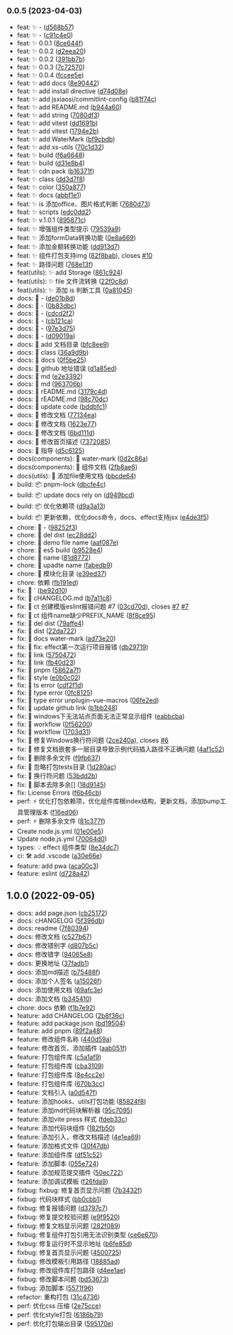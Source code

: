 ## <small>0.0.5 (2023-04-03)</small>

* feat: ✨ - ([d568b57](https://https//github.com/jsxiaosi/utils/commits/d568b57))
* feat: ✨ - ([c91c4e0](https://https//github.com/jsxiaosi/utils/commits/c91c4e0))
* feat: ✨ 0.0.1 ([8ce644f](https://https//github.com/jsxiaosi/utils/commits/8ce644f))
* feat: ✨ 0.0.2 ([d2eea20](https://https//github.com/jsxiaosi/utils/commits/d2eea20))
* feat: ✨ 0.0.2 ([391bb7b](https://https//github.com/jsxiaosi/utils/commits/391bb7b))
* feat: ✨ 0.0.3 ([7c72570](https://https//github.com/jsxiaosi/utils/commits/7c72570))
* feat: ✨ 0.0.4 ([fccee5e](https://https//github.com/jsxiaosi/utils/commits/fccee5e))
* feat: ✨ add docs ([8e90442](https://https//github.com/jsxiaosi/utils/commits/8e90442))
* feat: ✨ add install directive ([d74d08e](https://https//github.com/jsxiaosi/utils/commits/d74d08e))
* feat: ✨ add jsxiaosi/commitlint-config ([b81f74c](https://https//github.com/jsxiaosi/utils/commits/b81f74c))
* feat: ✨ add README.md ([b944a60](https://https//github.com/jsxiaosi/utils/commits/b944a60))
* feat: ✨ add string ([7080df3](https://https//github.com/jsxiaosi/utils/commits/7080df3))
* feat: ✨ add vitest ([dd1691b](https://https//github.com/jsxiaosi/utils/commits/dd1691b))
* feat: ✨ add vitest ([1794e2b](https://https//github.com/jsxiaosi/utils/commits/1794e2b))
* feat: ✨ add WaterMark ([bf9cbdb](https://https//github.com/jsxiaosi/utils/commits/bf9cbdb))
* feat: ✨ add xs-utils ([70c1d32](https://https//github.com/jsxiaosi/utils/commits/70c1d32))
* feat: ✨ build ([f6a6648](https://https//github.com/jsxiaosi/utils/commits/f6a6648))
* feat: ✨ build ([d31e8b4](https://https//github.com/jsxiaosi/utils/commits/d31e8b4))
* feat: ✨ cdn pack ([b16371f](https://https//github.com/jsxiaosi/utils/commits/b16371f))
* feat: ✨ class ([dd3d7f8](https://https//github.com/jsxiaosi/utils/commits/dd3d7f8))
* feat: ✨ color ([350a877](https://https//github.com/jsxiaosi/utils/commits/350a877))
* feat: ✨ docs ([abbf1e1](https://https//github.com/jsxiaosi/utils/commits/abbf1e1))
* feat: ✨ is 添加office、图片格式判断 ([7680d73](https://https//github.com/jsxiaosi/utils/commits/7680d73))
* feat: ✨ scripts ([edc0dd2](https://https//github.com/jsxiaosi/utils/commits/edc0dd2))
* feat: ✨ v.1.0.1 ([895871c](https://https//github.com/jsxiaosi/utils/commits/895871c))
* feat: ✨ 增强组件类型提示 ([79539a9](https://https//github.com/jsxiaosi/utils/commits/79539a9))
* feat: ✨ 添加formData转换功能 ([0e8a669](https://https//github.com/jsxiaosi/utils/commits/0e8a669))
* feat: ✨ 添加金额转换功能 ([dd913d7](https://https//github.com/jsxiaosi/utils/commits/dd913d7))
* feat: ✨ 组件打包支持img ([82f8bab](https://https//github.com/jsxiaosi/utils/commits/82f8bab)), closes [#10](https://https//github.com/jsxiaosi/utils/issues/10)
* feat: ✨ 路径问题 ([768e13f](https://https//github.com/jsxiaosi/utils/commits/768e13f))
* feat(utils): ✨ add Storage ([861c924](https://https//github.com/jsxiaosi/utils/commits/861c924))
* feat(utils): ✨ file 文件流转换 ([22f0c8d](https://https//github.com/jsxiaosi/utils/commits/22f0c8d))
* feat(utils): ✨ 添加 is 判断工具 ([0a81045](https://https//github.com/jsxiaosi/utils/commits/0a81045))
* docs: 📝 - ([de01b8d](https://https//github.com/jsxiaosi/utils/commits/de01b8d))
* docs: 📝 - ([0b83dbc](https://https//github.com/jsxiaosi/utils/commits/0b83dbc))
* docs: 📝 - ([cdcd2f2](https://https//github.com/jsxiaosi/utils/commits/cdcd2f2))
* docs: 📝 - ([cb121ca](https://https//github.com/jsxiaosi/utils/commits/cb121ca))
* docs: 📝 - ([97e3d75](https://https//github.com/jsxiaosi/utils/commits/97e3d75))
* docs: 📝 - ([d09019a](https://https//github.com/jsxiaosi/utils/commits/d09019a))
* docs: 📝 add 文档目录 ([bfc8ee9](https://https//github.com/jsxiaosi/utils/commits/bfc8ee9))
* docs: 📝 class ([36a9d9b](https://https//github.com/jsxiaosi/utils/commits/36a9d9b))
* docs: 📝 docs ([0f5be25](https://https//github.com/jsxiaosi/utils/commits/0f5be25))
* docs: 📝 github 地址错误 ([d1a85ed](https://https//github.com/jsxiaosi/utils/commits/d1a85ed))
* docs: 📝 md ([e2e3392](https://https//github.com/jsxiaosi/utils/commits/e2e3392))
* docs: 📝 md ([963706b](https://https//github.com/jsxiaosi/utils/commits/963706b))
* docs: 📝 rEADME.md ([3179c4d](https://https//github.com/jsxiaosi/utils/commits/3179c4d))
* docs: 📝 rEADME.md ([98c70dc](https://https//github.com/jsxiaosi/utils/commits/98c70dc))
* docs: 📝 update code ([bddbfc1](https://https//github.com/jsxiaosi/utils/commits/bddbfc1))
* docs: 📝 修改文档 ([77134ea](https://https//github.com/jsxiaosi/utils/commits/77134ea))
* docs: 📝 修改文档 ([1623e77](https://https//github.com/jsxiaosi/utils/commits/1623e77))
* docs: 📝 修改文档 ([6bd111d](https://https//github.com/jsxiaosi/utils/commits/6bd111d))
* docs: 📝 修改首页描述 ([7372085](https://https//github.com/jsxiaosi/utils/commits/7372085))
* docs: 📝 指导 ([d5c6125](https://https//github.com/jsxiaosi/utils/commits/d5c6125))
* docs(components): 📝 water-mark ([0d2c86a](https://https//github.com/jsxiaosi/utils/commits/0d2c86a))
* docs(components): 📝 组件文档 ([2fb8ae6](https://https//github.com/jsxiaosi/utils/commits/2fb8ae6))
* docs(utils): 📝 添加file使用文档 ([bbcde64](https://https//github.com/jsxiaosi/utils/commits/bbcde64))
* build: 📦️ pnpm-lock ([dbcfe4c](https://https//github.com/jsxiaosi/utils/commits/dbcfe4c))
* build: 📦️ update docs rely on ([d949bcd](https://https//github.com/jsxiaosi/utils/commits/d949bcd))
* build: 📦️ 优化依赖项 ([d9a3a13](https://https//github.com/jsxiaosi/utils/commits/d9a3a13))
* build: 📦️ 更新依赖，优化docs命令，docs、effect支持jsx ([e4de3f5](https://https//github.com/jsxiaosi/utils/commits/e4de3f5))
* chore: 🔨 - ([98252f3](https://https//github.com/jsxiaosi/utils/commits/98252f3))
* chore: 🔨 del dist ([ec28dd2](https://https//github.com/jsxiaosi/utils/commits/ec28dd2))
* chore: 🔨 demo file name ([aaf087e](https://https//github.com/jsxiaosi/utils/commits/aaf087e))
* chore: 🔨 es5 build ([b9528e4](https://https//github.com/jsxiaosi/utils/commits/b9528e4))
* chore: 🔨 name ([81d8772](https://https//github.com/jsxiaosi/utils/commits/81d8772))
* chore: 🔨 upadte name ([fabedb9](https://https//github.com/jsxiaosi/utils/commits/fabedb9))
* chore: 🔨 模块化目录 ([e39ed37](https://https//github.com/jsxiaosi/utils/commits/e39ed37))
* chore: 依赖 ([fb191ed](https://https//github.com/jsxiaosi/utils/commits/fb191ed))
* fix: 🐛 ` ([be92d10](https://https//github.com/jsxiaosi/utils/commits/be92d10))
* fix: 🐛 cHANGELOG.md ([b7a11c8](https://https//github.com/jsxiaosi/utils/commits/b7a11c8))
* fix: 🐛 ct 创建模版eslint报错问题 #7 ([03cd70d](https://https//github.com/jsxiaosi/utils/commits/03cd70d)), closes [#7](https://https//github.com/jsxiaosi/utils/issues/7) [#7](https://https//github.com/jsxiaosi/utils/issues/7)
* fix: 🐛 ct 组件name缺少PREFIX_NAME ([8f8ce95](https://https//github.com/jsxiaosi/utils/commits/8f8ce95))
* fix: 🐛 del dist ([79affe4](https://https//github.com/jsxiaosi/utils/commits/79affe4))
* fix: 🐛 dist ([22da722](https://https//github.com/jsxiaosi/utils/commits/22da722))
* fix: 🐛 docs water-mark ([ad73e20](https://https//github.com/jsxiaosi/utils/commits/ad73e20))
* fix: 🐛 fix: effect第一次运行项目报错 ([db29719](https://https//github.com/jsxiaosi/utils/commits/db29719))
* fix: 🐛 link ([5750472](https://https//github.com/jsxiaosi/utils/commits/5750472))
* fix: 🐛 link ([fb40d23](https://https//github.com/jsxiaosi/utils/commits/fb40d23))
* fix: 🐛 pnpm ([5862a7f](https://https//github.com/jsxiaosi/utils/commits/5862a7f))
* fix: 🐛 style ([e0b0c02](https://https//github.com/jsxiaosi/utils/commits/e0b0c02))
* fix: 🐛 ts error ([cdf2f1d](https://https//github.com/jsxiaosi/utils/commits/cdf2f1d))
* fix: 🐛 type error ([0fc8125](https://https//github.com/jsxiaosi/utils/commits/0fc8125))
* fix: 🐛 type error unplugin-vue-macros ([06fe2ed](https://https//github.com/jsxiaosi/utils/commits/06fe2ed))
* fix: 🐛 update github link ([b1bb248](https://https//github.com/jsxiaosi/utils/commits/b1bb248))
* fix: 🐛 windows下无法站点页面无法正常显示组件 ([eabbcba](https://https//github.com/jsxiaosi/utils/commits/eabbcba))
* fix: 🐛 workflow ([0f56200](https://https//github.com/jsxiaosi/utils/commits/0f56200))
* fix: 🐛 workflow ([1703d31](https://https//github.com/jsxiaosi/utils/commits/1703d31))
* fix: 🐛 修复Windows换行符问题 ([2ce240a](https://https//github.com/jsxiaosi/utils/commits/2ce240a)), closes [#6](https://https//github.com/jsxiaosi/utils/issues/6)
* fix: 🐛 修复文档嵌套多一层目录导致示例代码插入路径不正确问题 ([4af1c52](https://https//github.com/jsxiaosi/utils/commits/4af1c52))
* fix: 🐛 删除多余文件 ([f9fb637](https://https//github.com/jsxiaosi/utils/commits/f9fb637))
* fix: 🐛 忽略打包tests目录 ([1d280ac](https://https//github.com/jsxiaosi/utils/commits/1d280ac))
* fix: 🐛 换行符问题 ([53bdd2b](https://https//github.com/jsxiaosi/utils/commits/53bdd2b))
* fix: 🐛 脚本去除多余[] ([18d9145](https://https//github.com/jsxiaosi/utils/commits/18d9145))
* fix: License Errors ([f6b46cb](https://https//github.com/jsxiaosi/utils/commits/f6b46cb))
* perf: ⚡️ 优化打包依赖项，优化组件库根index结构，更新文档，添加bump工具管理版本 ([f16ed06](https://https//github.com/jsxiaosi/utils/commits/f16ed06))
* perf: ⚡️ 删除多余文件 ([81c377f](https://https//github.com/jsxiaosi/utils/commits/81c377f))
* Create node.js.yml ([01e00e5](https://https//github.com/jsxiaosi/utils/commits/01e00e5))
* Update node.js.yml ([70064d0](https://https//github.com/jsxiaosi/utils/commits/70064d0))
* types: 💡 effect 组件类型 ([8e34dc7](https://https//github.com/jsxiaosi/utils/commits/8e34dc7))
* ci: 🛠 add .vscode ([a30e66e](https://https//github.com/jsxiaosi/utils/commits/a30e66e))
* feature: add pwa ([aca00c3](https://https//github.com/jsxiaosi/utils/commits/aca00c3))
* feature: eslint ([d728a42](https://https//github.com/jsxiaosi/utils/commits/d728a42))



## 1.0.0 (2022-09-05)

* docs: add page.json ([cb25172](https://https//github.com/jsxiaosi/utils/commits/cb25172))
* docs: cHANGELOG ([5f396db](https://https//github.com/jsxiaosi/utils/commits/5f396db))
* docs: readme ([7f80394](https://https//github.com/jsxiaosi/utils/commits/7f80394))
* docs: 修改文档 ([c527b67](https://https//github.com/jsxiaosi/utils/commits/c527b67))
* docs: 修改错别字 ([d807b5c](https://https//github.com/jsxiaosi/utils/commits/d807b5c))
* docs: 修改错字 ([94065e8](https://https//github.com/jsxiaosi/utils/commits/94065e8))
* docs: 更换地址 ([37fadb1](https://https//github.com/jsxiaosi/utils/commits/37fadb1))
* docs: 添加md描述 ([b75488f](https://https//github.com/jsxiaosi/utils/commits/b75488f))
* docs: 添加个人签名 ([a15026f](https://https//github.com/jsxiaosi/utils/commits/a15026f))
* docs: 添加使用文档 ([69afc3e](https://https//github.com/jsxiaosi/utils/commits/69afc3e))
* docs: 添加文档 ([b345410](https://https//github.com/jsxiaosi/utils/commits/b345410))
* chore: docs 依赖 ([f1b7e92](https://https//github.com/jsxiaosi/utils/commits/f1b7e92))
* feature: add CHANGELOG ([2b8f36c](https://https//github.com/jsxiaosi/utils/commits/2b8f36c))
* feature: add package.json ([bd19504](https://https//github.com/jsxiaosi/utils/commits/bd19504))
* feature: add pnpm ([89f2a48](https://https//github.com/jsxiaosi/utils/commits/89f2a48))
* feature: 修改组件名称 ([440d59a](https://https//github.com/jsxiaosi/utils/commits/440d59a))
* feature: 修改首页，添加插件 ([aab051f](https://https//github.com/jsxiaosi/utils/commits/aab051f))
* feature: 打包组件库 ([c5a1af9](https://https//github.com/jsxiaosi/utils/commits/c5a1af9))
* feature: 打包组件库 ([cba3109](https://https//github.com/jsxiaosi/utils/commits/cba3109))
* feature: 打包组件库 ([8e4cc2e](https://https//github.com/jsxiaosi/utils/commits/8e4cc2e))
* feature: 打包组件库 ([670b3cc](https://https//github.com/jsxiaosi/utils/commits/670b3cc))
* feature: 文档引入 ([a0d547f](https://https//github.com/jsxiaosi/utils/commits/a0d547f))
* feature: 添加hooks、utils打包功能 ([85824f8](https://https//github.com/jsxiaosi/utils/commits/85824f8))
* feature: 添加md代码块解析器 ([95c7095](https://https//github.com/jsxiaosi/utils/commits/95c7095))
* feature: 添加vite press 样式 ([fdeb33c](https://https//github.com/jsxiaosi/utils/commits/fdeb33c))
* feature: 添加代码块组件 ([182fb50](https://https//github.com/jsxiaosi/utils/commits/182fb50))
* feature: 添加引入，修改文档描述 ([4e1ea69](https://https//github.com/jsxiaosi/utils/commits/4e1ea69))
* feature: 添加格式文件 ([30f47db](https://https//github.com/jsxiaosi/utils/commits/30f47db))
* feature: 添加组件库 ([df51c52](https://https//github.com/jsxiaosi/utils/commits/df51c52))
* feature: 添加脚本 ([055e724](https://https//github.com/jsxiaosi/utils/commits/055e724))
* feature: 添加规范提交插件 ([50ec722](https://https//github.com/jsxiaosi/utils/commits/50ec722))
* feature: 添加调试模板 ([f26fda9](https://https//github.com/jsxiaosi/utils/commits/f26fda9))
* fixbug: fixbug: 修复首页显示问题 ([7b3432f](https://https//github.com/jsxiaosi/utils/commits/7b3432f))
* fixbug: 代码块样式 ([bb0cbb1](https://https//github.com/jsxiaosi/utils/commits/bb0cbb1))
* fixbug: 修复报错问题 ([d3797c7](https://https//github.com/jsxiaosi/utils/commits/d3797c7))
* fixbug: 修复提交校验问题 ([e9f9520](https://https//github.com/jsxiaosi/utils/commits/e9f9520))
* fixbug: 修复文档显示问题 ([282f089](https://https//github.com/jsxiaosi/utils/commits/282f089))
* fixbug: 修复组件打包引用无法识别类型 ([ce6e670](https://https//github.com/jsxiaosi/utils/commits/ce6e670))
* fixbug: 修复运行时不显示地址 ([b6fe85d](https://https//github.com/jsxiaosi/utils/commits/b6fe85d))
* fixbug: 修复首页显示问题 ([4500725](https://https//github.com/jsxiaosi/utils/commits/4500725))
* fixbug: 修改模板引用路径 ([18885ad](https://https//github.com/jsxiaosi/utils/commits/18885ad))
* fixbug: 修改组件库打包路径 ([d4ee1ae](https://https//github.com/jsxiaosi/utils/commits/d4ee1ae))
* fixbug: 修改脚本问题 ([bd53673](https://https//github.com/jsxiaosi/utils/commits/bd53673))
* fixbug: 添加脚本 ([5571f96](https://https//github.com/jsxiaosi/utils/commits/5571f96))
* refactor: 重构打包 ([31c4736](https://https//github.com/jsxiaosi/utils/commits/31c4736))
* perf: 优化css 压缩 ([2e75cce](https://https//github.com/jsxiaosi/utils/commits/2e75cce))
* perf: 优化style打包 ([6186b79](https://https//github.com/jsxiaosi/utils/commits/6186b79))
* perf: 优化打包输出目录 ([595170e](https://https//github.com/jsxiaosi/utils/commits/595170e))



